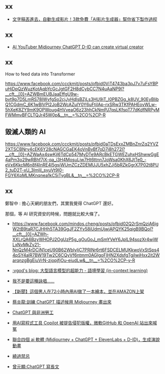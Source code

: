 ## xx

* [文字稿丟進去，自動生成影片！3款免費「AI影片生成器」幫你省下製作過程](https://meet.bnext.com.tw/articles/view/50004)


## xx

* [AI YouTuber Midjourney ChatGPT D-ID can create virtual creator](https://www.youtube.com/watch?v=eyJ5kZeSF8k)


## xx


How to feed data into Transformer

https://www.facebook.com/ccckmit/posts/pfbid0ViT4743ba3pJ7v7uFsYBPuHiDpQzWuzKotAqbYcGcJgtGF2H8dCybCC7N4uAaNP9l?__cft__[0]=AZWBmEUBJaaEffgU9w-bvt9p7D5LmRS78IWvfgSo2cjJyHdlsBZjLs3HU9iT_I0PBZGg_k8UV_90EyBlibQ1CGdmC_6K1wBlVPl2JoB2WcAZulY0Y6uFtjIAp-rxSRw3TKfPAHEovWLw-5hXeK8ZY9mK9OPWoug4HVveaO6z23hhCkNmPJ7qsLKfspT77dKdfNRPyMFWMmvBFCLTQJr45W0p&__tn__=%2CO%2CP-R

## 毀滅人類的 AI
https://www.facebook.com/ccckmit/posts/pfbid0aTDsExxZMBnZnrZq2YVZ2XTSCBNry4cEK6Y28cNAGCGaEK4oVnBvBf7oD7i8h272l?__cft__[0]=AZWaAx4swKjl6TdCp547MyDTe9ARcBkETGWEZuhxHShwwGgE4aPm3o29wRBhf7jX-qa_i3H4MosuLjw7Ht6ttnn7JoWsa0KhX6JtTe0_-eVx6KkcM6n8f4InRE4l5gsjWUmZCzZDEMUJU5xhZJj5bRZkGgrX7P02t8PU2_tuD2T-xU_3Imljl_syuVt9I0-FGY6XpMLMKnqnea1kC5iTygBL&__tn__=%2CO%2CP-R

## xx

鄭智中 : 擔心天網的朋友們，其實我覺得 ChatGPT 還好。

那個，等 AI 研究資安的時候，問題就比較大條了。

* https://www.facebook.com/mindos.cheng/posts/pfbid02Q2rSmQziA6igW2tB9taR7CJHHh5TA39GgJF2ZYv58iUdmUjwjAPQYK25qigB9BQol?__cft__[0]=AZWh-XXLrQA6BzyWHOPJ2OgUzP5g_gOuGoJ_mSmYVeY6JpIL94sozXr4wjWLxNvMkZy21-NnQzM4rDCiN1ceU90B62WblyIjC7PRINr6rt6FSDCELMUKkwoVxStSps44pSY4alR7BW19Tw2C6CQyVf6ntmm0AGIgoFIHN2XdsfgTgjIwiHxx2it2WarqnzgBgEiuVrN-zjopjfjOu-eiudLw&__tn__=%2CO%2CP-y-R

* [:vgod's blog: 大型語言模型的超能力 - 語境學習 (in-context learning)](https://www.facebook.com/vgod.blog/posts/pfbid0xL2KVPGfwwYE1WLV2wCyBJrZnxhHNN4Li6mE55jzV5cv4otx2zsMV2nnxh64DCoel)

* [我不是要這種詠唱......](https://www.facebook.com/permalink.php?story_fbid=pfbid028221y5VoVmZMCoGFobKVove69822h5jndpcrULNsnfDZToh24Tui5DqXWXLmsbvPl&id=100000235803970&__cft__[0]=AZWJvIvYN401jzZLEOHQ9KJSULqaFEvYPza1HunxnzmhGxqtFZfVY7aDe3kxyGRhiS4Sdsd7UGX38L-yun_dmfDpGjzMEnMldaTSLOuIza3a8eeLHIB0Op_YQTAKL3cqGtHu5YAxBL02T8Y7IisYOEq3K-JugvJqyRWPdiYIp3XCvNl02an5dRFG8U1hgTs3__rlBpTqQSxKx_dd2S06u1FM&__tn__=%2CO%2CP-y-R)

* [【新聞】這個男人在72小時內用AI做了一本繪本，並在AMAZON上架](https://www.facebook.com/Childrenbookmap/posts/pfbid0ae2pxrUk4GW3ooSzo3M9UuRhkqczDZLSmMPLwPVpuvbsG4V518P3Cf3fLmr4yNvPl?__cft__[0]=AZVJBRfwm5SRwh8LsydEoSl3Gw_f7ZWJvA2HAsKl0dzUlsHfkOhStIKB0nNFeSVLO6X8KYNCujtRS2iA5ZSRc62QBefg6SKYXtTqflnq4Pa_ooLG47xQQFSJD8WtYP5TUhlCdmg_h_Qln1ZLO-xsVxAnZhzd98T9SiF4CNhxROwfRPHZl-U7eglobgx7pk8V2y2CIDNO6q-Si18WRSnT2Ox9&__tn__=%2CO%2CP-y-R)

* [蔡炎龍:訓練 ChatGPT 描述候用 Midjourney 畫出來](https://www.facebook.com/yenlung/posts/pfbid0mrvbuzLcyqo4ZVUE8mfqNtyGfLdvE2MjerSV91VR17rKQa9yPpNXiKqeuwsSZEZgl?__cft__[0]=AZXdZVd7vvNsxxOl8Gv-hbqjbaQyjyo3P3VTdKocGk-vuJA_xzZS9oFqJszNjpn04JCRyncoC1ccUq-xXEPY3lok1BmqiZmu8aPZf8ENnyvTI4R9yJ0_qwKvMNSFDmL6HxGDIds7VZlLY596PrH9ZAEW-ayBZFWRz9cQv3_bfCJmmQEHkfEt5s9T5SFCOKy78u1_UxSY5GODbq4IGk_hwB6V&__tn__=%2CO%2CP-y-R)

* [ChatGPT 與非洲勞工](https://time.com/6247678/openai-chatgpt-kenya-workers/)

* [用AI寫程式工具 Copilot 被提告侵犯版權，微軟GitHub 和 OpenAI 站出來喊冤](https://www.techbang.com/posts/103546-ai-program-tool-copilot-was-sued-for-copyright-infringement)

* [聯合四個 ai 軟體 (Midjourney + ChatGPT + ElevenLabs + D-ID)，生成演說動畫](https://www.facebook.com/YuMinLai.tw/posts/pfbid06ed9aCLuqy1jaW1HnpR41CvDWYTSTSoJMiaZFXobLi3jVFMnEHnGgF8diKk1MKLul?__cft__[0]=AZW7mByGQa68xSZPklYxZ9NSv5UBl8t4Qa6nzIPPAvXZglVyytJV7Mn3866uMsNIfmn6HGLfd-bkoy-7Ax7iA87aZy3rwP2R6aQeL6Oax1D6ukoiJVT6XDpqvzbTH9cQMwxIbXIS0I9zmSsINwNDfaIcRLacvxLnnMOhjyHHChSbfCNpuBpZKvK42PdDoh49n32BN3kmfNgkY44ZXxnnpM96&__tn__=%2CO%2CP-y-R)

* [繞過禁忌](https://www.facebook.com/davidguo124/posts/pfbid035MV7GKHeGJnjKneKZJNrXoM88zpWiBJF8KVJtzfCjVkCKELw4Rgfmf7JaiAuwLHsl?__cft__[0]=AZWwbruadRqqPs13XY7OQ5H2VldRc2jtsXkSpVqigA4KxL54UZiFcTJOL4rl1CTJRMXFZQthdv1bPVB3RGKp612B4ldAIzas6j6oI_hJiayPDBFkkRLXPFEOPmR3IB5kXbD9cWe601bHMfoq45UqUjqWaglVXh_eeFPdLtlgLeSLVBZUe5n3gImq8_dyMsM5yZupSxZGdoYAvzza4-H4cSzg&__tn__=%2CO%2CP-y-R)

* [曾元顯:ChatGPT 寫長文](https://www.facebook.com/yuenhsien.tseng/posts/pfbid0ALTV727dbRSkiFU2BbTRfP3QL2Yv225Eg8oj8eb6fvhrEoDtdCPiTUDqVwfFBfSpl?__cft__[0]=AZXJ2EiCn5mER_4O7l3gmbxtMgX7RMf0oF4OX-g0QFEiqMImz-0P-h8FdER6yfV5gaKwVligxRzlweudvPkBM4NCgfY3yawH5ZynMenRX5bGDiCw8HpZldlWJMZevCR4C32EBphXeZjyakyE60Aa981hW_nTjIhwkMpClGuWPdKJZESB_evIwj7UwWQUT6SysqoUXQefUIvj4p2s6hdNnQ6G&__tn__=%2CO%2CP-y-R) 



